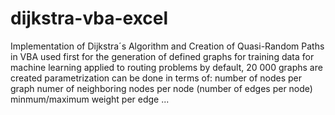 # dijkstra-vba-excel
Implementation of Dijkstra´s Algorithm and Creation of Quasi-Random Paths in VBA
used first for the generation of defined graphs for training data for machine learning applied to routing problems
by default, 20 000 graphs are created
parametrization can be done in terms of:
  number of nodes per graph
  numer of neighboring nodes per node (number of edges per node)
  minmum/maximum weight per edge
  ...
